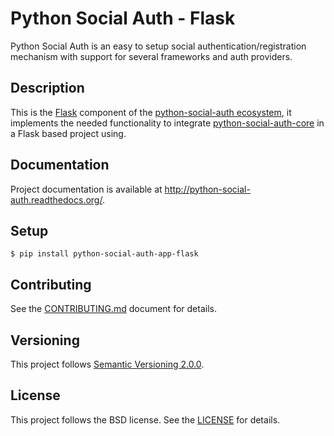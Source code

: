 # Python Social Auth - Flask

Python Social Auth is an easy to setup social authentication/registration
mechanism with support for several frameworks and auth providers.

## Description

This is the [Flask](http://flask.pocoo.org/) component of the
[python-social-auth ecosystem](https://github.com/python-social-auth/social-core),
it implements the needed functionality to integrate
[python-social-auth-core](https://github.com/python-social-auth/social-core)
in a Flask based project using.

## Documentation

Project documentation is available at http://python-social-auth.readthedocs.org/.

## Setup

```shell
$ pip install python-social-auth-app-flask
```

## Contributing

See the [CONTRIBUTING.md](CONTRIBUTING.md) document for details.

## Versioning

This project follows [Semantic Versioning 2.0.0](http://semver.org/spec/v2.0.0.html).

## License

This project follows the BSD license. See the [LICENSE](LICENSE) for details.
